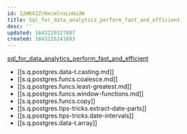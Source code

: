 ```yaml
---
id: I2WKX2ZrHxcmlnsLnUu3W
title: Sql_for_data_analytics_perform_fast_and_efficient
desc: ''
updated: 1643229327887
created: 1643226241683
---
```


[sql_for_data_analytics_perform_fast_and_efficient](/assets/pdfs/SQL_for_Data_Analytics_Perform_Fast_and_Efficient_....pdf)

- [[s.q.postgres.data-t.casting.md]]
- [[s.q.postgres.funcs.coalesce.md]]
- [[s.q.postgres.funcs.least-greatest.md]]
- [[s.q.postgres.funcs.window-functions.md]]
- [[s.q.postgres.funcs.copy]]
- [[s.q.postgres.tips-tricks.extract-date-parts]]
- [[s.q.postgres.tips-tricks.date-intervals]]
- [[s.q.postgres.data-t.array]]
